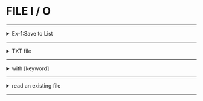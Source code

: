 # FILE   I / O

---

<details>
  <summary>Ex-1:Save to List </summary>

```python
names=[]

for _ in range(3):
    names.append(input("what's your name?"))

for name in sorted(names):
    print(f"hello, {name}")

```

</details>

---

<details>
  <summary>TXT file </summary>

```python
    name = input("what is your name? ")
    
    file = open("names.txt","w",encoding="UTF-8" ) # w for create but override every time you run the code.
    file = open("names.txt","a",encoding="UTF-8" )# a for create and append every new data
    
    file.write(f"{name}\n")
    
    file.close()

```

</details>

---

<details>
  <summary>with [keyword] </summary>

> with handle open and then close the file
> > pythonic

```python
    name = input("what is your name? ")
    
    with open("names.txt","a",encoding="UTF-8" ) as file:
        file.write(f"{name}\n")  

```

</details>

---

<details>
  <summary>read an existing file</summary>

>first way explicitly

- ```python
    with open("names.txt",mode="r",encoding="UTF-8" ) as file: 
    # I used mode "r" to read the file 
        lines = file.readlines()

    for line in lines:
        print("hello,",line.rstrip())
  ```

> second way combine

- ```python
    with open("names.txt",mode="r",encoding="UTF-8" ) as file: 
    # I used mode "r" to read the file 
        for line in file:
            print("hello,",line.rstrip())
  ```

</details>

---
